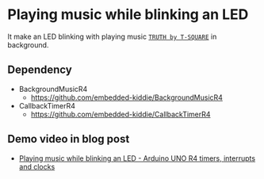 # Playing music while blinking an LED

It make an LED blinking with playing music [`TRUTH by T-SQUARE`](https://www.youtube.com/watch?v=FZaUPGjjA4c) in background.

## Dependency

- BackgroundMusicR4
  - https://github.com/embedded-kiddie/BackgroundMusicR4
- CallbackTimerR4
  - https://github.com/embedded-kiddie/CallbackTimerR4

## Demo video in blog post
  - [Playing music while blinking an LED - Arduino UNO R4 timers, interrupts and clocks](https://bit.ly/3VQQAdj)
